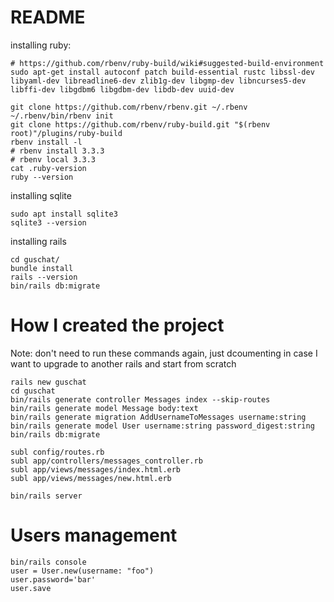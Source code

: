 # README

installing ruby:
```
# https://github.com/rbenv/ruby-build/wiki#suggested-build-environment
sudo apt-get install autoconf patch build-essential rustc libssl-dev libyaml-dev libreadline6-dev zlib1g-dev libgmp-dev libncurses5-dev libffi-dev libgdbm6 libgdbm-dev libdb-dev uuid-dev

git clone https://github.com/rbenv/rbenv.git ~/.rbenv
~/.rbenv/bin/rbenv init
git clone https://github.com/rbenv/ruby-build.git "$(rbenv root)"/plugins/ruby-build
rbenv install -l
# rbenv install 3.3.3
# rbenv local 3.3.3
cat .ruby-version
ruby --version
```

installing sqlite
```
sudo apt install sqlite3
sqlite3 --version
```

installing rails
```
cd guschat/
bundle install
rails --version
bin/rails db:migrate
```

# How I created the project
Note: don't need to run these commands again, just dcoumenting in case I want to upgrade to another rails and start from scratch
```
rails new guschat
cd guschat
bin/rails generate controller Messages index --skip-routes
bin/rails generate model Message body:text
bin/rails generate migration AddUsernameToMessages username:string
bin/rails generate model User username:string password_digest:string
bin/rails db:migrate

subl config/routes.rb
subl app/controllers/messages_controller.rb
subl app/views/messages/index.html.erb
subl app/views/messages/new.html.erb

bin/rails server

```

# Users management

```
bin/rails console
user = User.new(username: "foo")
user.password='bar'
user.save
```
